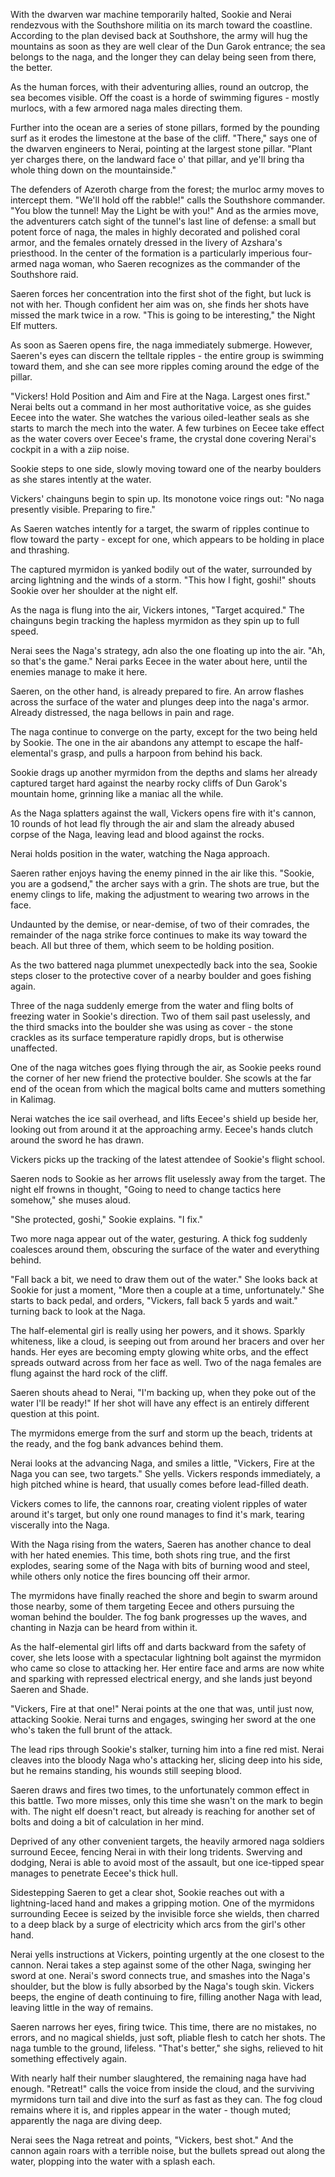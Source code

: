 With the dwarven war machine temporarily halted, Sookie and Nerai rendezvous with the Southshore militia on its march toward the coastline. According to the plan devised back at Southshore, the army will hug the mountains as soon as they are well clear of the Dun Garok entrance; the sea belongs to the naga, and the longer they can delay being seen from there, the better.

As the human forces, with their adventuring allies, round an outcrop, the sea becomes visible. Off the coast is a horde of swimming figures - mostly murlocs, with a few armored naga males directing them.

Further into the ocean are a series of stone pillars, formed by the pounding surf as it erodes the limestone at the base of the cliff. "There," says one of the dwarven engineers to Nerai, pointing at the largest stone pillar. "Plant yer charges there, on the landward face o' that pillar, and ye'll bring tha whole thing down on the mountainside."

The defenders of Azeroth charge from the forest; the murloc army moves to intercept them. "We'll hold off the rabble!" calls the Southshore commander. "You blow the tunnel! May the Light be with you!" And as the armies move, the adventurers catch sight of the tunnel's last line of defense: a small but potent force of naga, the males in highly decorated and polished coral armor, and the females ornately dressed in the livery of Azshara's priesthood. In the center of the formation is a particularly imperious four-armed naga woman, who Saeren recognizes as the commander of the Southshore raid.

Saeren forces her concentration into the first shot of the fight, but luck is not with her. Though confident her aim was on, she finds her shots have missed the mark twice in a row. "This is going to be interesting," the Night Elf mutters.

As soon as Saeren opens fire, the naga immediately submerge. However, Saeren's eyes can discern the telltale ripples - the entire group is swimming toward them, and she can see more ripples coming around the edge of the pillar.

"Vickers! Hold Position and Aim and Fire at the Naga. Largest ones first." Nerai belts out a command in her most authoritative voice, as she guides Eecee into the water. She watches the various oiled-leather seals as she starts to march the mech into the water. A few turbines on Eecee take effect as the water covers over Eecee's frame, the crystal done covering Nerai's cockpit in a with a ziip noise.

Sookie steps to one side, slowly moving toward one of the nearby boulders as she stares intently at the water.

Vickers' chainguns begin to spin up. Its monotone voice rings out: "No naga presently visible. Preparing to fire."

As Saeren watches intently for a target, the swarm of ripples continue to flow toward the party - except for one, which appears to be holding in place and thrashing.

The captured myrmidon is yanked bodily out of the water, surrounded by arcing lightning and the winds of a storm. "This how I fight, goshi!" shouts Sookie over her shoulder at the night elf.

As the naga is flung into the air, Vickers intones, "Target acquired." The chainguns begin tracking the hapless myrmidon as they spin up to full speed.

Nerai sees the Naga's strategy, adn also the one floating up into the air. "Ah, so that's the game." Nerai parks Eecee in the water about here, until the enemies manage to make it here.

Saeren, on the other hand, is already prepared to fire. An arrow flashes across the surface of the water and plunges deep into the naga's armor. Already distressed, the naga bellows in pain and rage.

The naga continue to converge on the party, except for the two being held by Sookie. The one in the air abandons any attempt to escape the half-elemental's grasp, and pulls a harpoon from behind his back.

Sookie drags up another myrmidon from the depths and slams her already captured target hard against the nearby rocky cliffs of Dun Garok's mountain home, grinning like a maniac all the while.

As the Naga splatters against the wall, Vickers opens fire with it's cannon, 10 rounds of hot lead fly through the air and slam the already abused corpse of the Naga, leaving lead and blood against the rocks.

Nerai holds position in the water, watching the Naga approach.

Saeren rather enjoys having the enemy pinned in the air like this. "Sookie, you are a godsend," the archer says with a grin. The shots are true, but the enemy clings to life, making the adjustment to wearing two arrows in the face.

Undaunted by the demise, or near-demise, of two of their comrades, the remainder of the naga strike force continues to make its way toward the beach. All but three of them, which seem to be holding position.

As the two battered naga plummet unexpectedly back into the sea, Sookie steps closer to the protective cover of a nearby boulder and goes fishing again.

Three of the naga suddenly emerge from the water and fling bolts of freezing water in Sookie's direction. Two of them sail past uselessly, and the third smacks into the boulder she was using as cover - the stone crackles as its surface temperature rapidly drops, but is otherwise unaffected.

One of the naga witches goes flying through the air, as Sookie peeks round the corner of her new friend the protective boulder. She scowls at the far end of the ocean from which the magical bolts came and mutters something in Kalimag.

Nerai watches the ice sail overhead, and lifts Eecee's shield up beside her, looking out from around it at the approaching army. Eecee's hands clutch around the sword he has drawn.

Vickers picks up the tracking of the latest attendee of Sookie's flight school.

Saeren nods to Sookie as her arrows flit uselessly away from the target. The night elf frowns in thought, "Going to need to change tactics here somehow," she muses aloud.

"She protected, goshi," Sookie explains. "I fix."

Two more naga appear out of the water, gesturing. A thick fog suddenly coalesces around them, obscuring the surface of the water and everything behind.

"Fall back a bit, we need to draw them out of the water." She looks back at Sookie for just a moment, "More then a couple at a time, unfortunately." She starts to back pedal, and orders, "Vickers, fall back 5 yards and wait." turning back to look at the Naga.

The half-elemental girl is really using her powers, and it shows. Sparkly whiteness, like a cloud, is seeping out from around her bracers and over her hands. Her eyes are becoming empty glowing white orbs, and the effect spreads outward across from her face as well. Two of the naga females are flung against the hard rock of the cliff.

Saeren shouts ahead to Nerai, "I'm backing up, when they poke out of the water I'll be ready!" If her shot will have any effect is an entirely different question at this point.

The myrmidons emerge from the surf and storm up the beach, tridents at the ready, and the fog bank advances behind them.

Nerai looks at the advancing Naga, and smiles a little, "Vickers, Fire at the Naga you can see, two targets." She yells. Vickers responds immediately, a high pitched whine is heard, that usually comes before lead-filled death.

Vickers comes to life, the cannons roar, creating violent ripples of water around it's target, but only one round manages to find it's mark, tearing viscerally into the Naga.

With the Naga rising from the waters, Saeren has another chance to deal with her hated enemies. This time, both shots ring true, and the first explodes, searing some of the Naga with bits of burning wood and steel, while others only notice the fires bouncing off their armor.

The myrmidons have finally reached the shore and begin to swarm around those nearby, some of them targeting Eecee and others pursuing the woman behind the boulder. The fog bank progresses up the waves, and chanting in Nazja can be heard from within it.

As the half-elemental girl lifts off and darts backward from the safety of cover, she lets loose with a spectacular lightning bolt against the myrmidon who came so close to attacking her. Her entire face and arms are now white and sparking with repressed electrical energy, and she lands just beyond Saeren and Shade.

"Vickers, Fire at that one!" Nerai points at the one that was, until just now, attacking Sookie. Nerai turns and engages, swinging her sword at the one who's taken the full brunt of the attack.

The lead rips through Sookie's stalker, turning him into a fine red mist. Nerai cleaves into the bloody Naga who's attacking her, slicing deep into his side, but he remains standing, his wounds still seeping blood.

Saeren draws and fires two times, to the unfortunately common effect in this battle. Two more misses, only this time she wasn't on the mark to begin with. The night elf doesn't react, but already is reaching for another set of bolts and doing a bit of calculation in her mind.

Deprived of any other convenient targets, the heavily armored naga soldiers surround Eecee, fencing Nerai in with their long tridents. Swerving and dodging, Nerai is able to avoid most of the assault, but one ice-tipped spear manages to penetrate Eecee's thick hull.

Sidestepping Saeren to get a clear shot, Sookie reaches out with a lightning-laced hand and makes a gripping motion. One of the myrmidons surrounding Eecee is seized by the invisible force she wields, then charred to a deep black by a surge of electricity which arcs from the girl's other hand.

Nerai yells instructions at Vickers, pointing urgently at the one closest to the cannon. Nerai takes a step against some of the other Naga, swinging her sword at one. Nerai's sword connects true, and smashes into the Naga's shoulder, but the blow is fully absorbed by the Naga's tough skin. Vickers beeps, the engine of death continuing to fire, filling another Naga with lead, leaving little in the way of remains.

Saeren narrows her eyes, firing twice. This time, there are no mistakes, no errors, and no magical shields, just soft, pliable flesh to catch her shots. The naga tumble to the ground, lifeless. "That's better," she sighs, relieved to hit something effectively again.

With nearly half their number slaughtered, the remaining naga have had enough. "Retreat!" calls the voice from inside the cloud, and the surviving myrmidons turn tail and dive into the surf as fast as they can. The fog cloud remains where it is, and ripples appear in the water - though muted; apparently the naga are diving deep.

Nerai sees the Naga retreat and points, "Vickers, best shot." And the cannon again roars with a terrible noise, but the bullets spread out along the water, plopping into the water with a splash each.
